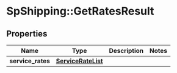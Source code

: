 # SpShipping::GetRatesResult

## Properties
Name | Type | Description | Notes
------------ | ------------- | ------------- | -------------
**service_rates** | [**ServiceRateList**](ServiceRateList.md) |  | 

